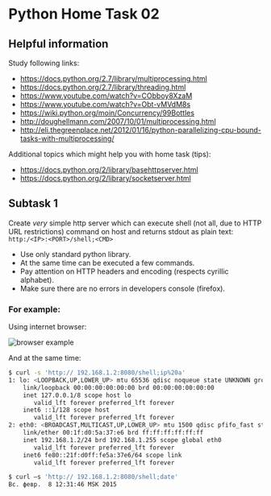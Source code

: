 Python Home Task 02
===================


## Helpful information

Study following links:
 - https://docs.python.org/2.7/library/multiprocessing.html
 - https://docs.python.org/2.7/library/threading.html
 - https://www.youtube.com/watch?v=CObboy8XzaM
 - https://www.youtube.com/watch?v=Obt-vMVdM8s
 - https://wiki.python.org/moin/Concurrency/99Bottles
 - http://doughellmann.com/2007/10/01/multiprocessing.html
 - http://eli.thegreenplace.net/2012/01/16/python-parallelizing-cpu-bound-tasks-with-multiprocessing/

Additional topics which might help you with home task (tips):
 - https://docs.python.org/2/library/basehttpserver.html
 - https://docs.python.org/2/library/socketserver.html


## Subtask 1

 Create *very* simple http server which can execute shell (not all, due to HTTP URL restrictions) command on host and returns stdout as plain text: `http:/<IP>:<PORT>/shell;<CMD>`
 - Use only standard python library.
 - At the same time can be executed a few commands.
 - Pay attention on HTTP headers and encoding (respects cyrillic alphabet).
 - Make sure there are no errors in developers console (firefox).

### For example:

Using internet browser:

![browser example](https://raw.githubusercontent.com/krasoffski/pytasks/master/images/browser.png)

And at the same time:
```bash
$ curl -s 'http:// 192.168.1.2:8080/shell;ip%20a'
1: lo: <LOOPBACK,UP,LOWER_UP> mtu 65536 qdisc noqueue state UNKNOWN group default
    link/loopback 00:00:00:00:00:00 brd 00:00:00:00:00:00
    inet 127.0.0.1/8 scope host lo
       valid_lft forever preferred_lft forever
    inet6 ::1/128 scope host
       valid_lft forever preferred_lft forever
2: eth0: <BROADCAST,MULTICAST,UP,LOWER_UP> mtu 1500 qdisc pfifo_fast state UP group default qlen 1000
    link/ether 00:1f:d0:5a:37:e6 brd ff:ff:ff:ff:ff:ff
    inet 192.168.1.2/24 brd 192.168.1.255 scope global eth0
       valid_lft forever preferred_lft forever
    inet6 fe80::21f:d0ff:fe5a:37e6/64 scope link
       valid_lft forever preferred_lft forever

$ curl –s 'http:// 192.168.1.2:8080/shell;date'
Вс. февр.  8 12:31:46 MSK 2015

```
